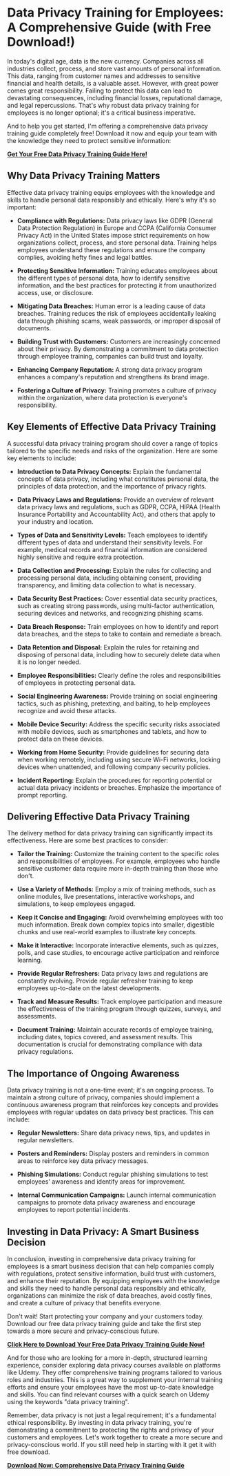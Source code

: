 # Data Privacy Training for Employees: A Comprehensive Guide (with Free Download!)

In today's digital age, data is the new currency. Companies across all industries collect, process, and store vast amounts of personal information. This data, ranging from customer names and addresses to sensitive financial and health details, is a valuable asset. However, with great power comes great responsibility. Failing to protect this data can lead to devastating consequences, including financial losses, reputational damage, and legal repercussions. That's why robust data privacy training for employees is no longer optional; it's a critical business imperative.

And to help you get started, I'm offering a comprehensive data privacy training guide completely free! Download it now and equip your team with the knowledge they need to protect sensitive information:

[**Get Your Free Data Privacy Training Guide Here!**](https://udemywork.com/data-privacy-training-for-employees)

## Why Data Privacy Training Matters

Effective data privacy training equips employees with the knowledge and skills to handle personal data responsibly and ethically. Here's why it's so important:

*   **Compliance with Regulations:** Data privacy laws like GDPR (General Data Protection Regulation) in Europe and CCPA (California Consumer Privacy Act) in the United States impose strict requirements on how organizations collect, process, and store personal data. Training helps employees understand these regulations and ensure the company complies, avoiding hefty fines and legal battles.

*   **Protecting Sensitive Information:** Training educates employees about the different types of personal data, how to identify sensitive information, and the best practices for protecting it from unauthorized access, use, or disclosure.

*   **Mitigating Data Breaches:** Human error is a leading cause of data breaches. Training reduces the risk of employees accidentally leaking data through phishing scams, weak passwords, or improper disposal of documents.

*   **Building Trust with Customers:** Customers are increasingly concerned about their privacy. By demonstrating a commitment to data protection through employee training, companies can build trust and loyalty.

*   **Enhancing Company Reputation:** A strong data privacy program enhances a company's reputation and strengthens its brand image.

*   **Fostering a Culture of Privacy:** Training promotes a culture of privacy within the organization, where data protection is everyone's responsibility.

## Key Elements of Effective Data Privacy Training

A successful data privacy training program should cover a range of topics tailored to the specific needs and risks of the organization. Here are some key elements to include:

*   **Introduction to Data Privacy Concepts:** Explain the fundamental concepts of data privacy, including what constitutes personal data, the principles of data protection, and the importance of privacy rights.

*   **Data Privacy Laws and Regulations:** Provide an overview of relevant data privacy laws and regulations, such as GDPR, CCPA, HIPAA (Health Insurance Portability and Accountability Act), and others that apply to your industry and location.

*   **Types of Data and Sensitivity Levels:** Teach employees to identify different types of data and understand their sensitivity levels. For example, medical records and financial information are considered highly sensitive and require extra protection.

*   **Data Collection and Processing:** Explain the rules for collecting and processing personal data, including obtaining consent, providing transparency, and limiting data collection to what is necessary.

*   **Data Security Best Practices:** Cover essential data security practices, such as creating strong passwords, using multi-factor authentication, securing devices and networks, and recognizing phishing scams.

*   **Data Breach Response:** Train employees on how to identify and report data breaches, and the steps to take to contain and remediate a breach.

*   **Data Retention and Disposal:** Explain the rules for retaining and disposing of personal data, including how to securely delete data when it is no longer needed.

*   **Employee Responsibilities:** Clearly define the roles and responsibilities of employees in protecting personal data.

*   **Social Engineering Awareness:** Provide training on social engineering tactics, such as phishing, pretexting, and baiting, to help employees recognize and avoid these attacks.

*   **Mobile Device Security:** Address the specific security risks associated with mobile devices, such as smartphones and tablets, and how to protect data on these devices.

*   **Working from Home Security:** Provide guidelines for securing data when working remotely, including using secure Wi-Fi networks, locking devices when unattended, and following company security policies.

*   **Incident Reporting:**  Explain the procedures for reporting potential or actual data privacy incidents or breaches.  Emphasize the importance of prompt reporting.

## Delivering Effective Data Privacy Training

The delivery method for data privacy training can significantly impact its effectiveness. Here are some best practices to consider:

*   **Tailor the Training:** Customize the training content to the specific roles and responsibilities of employees. For example, employees who handle sensitive customer data require more in-depth training than those who don't.

*   **Use a Variety of Methods:** Employ a mix of training methods, such as online modules, live presentations, interactive workshops, and simulations, to keep employees engaged.

*   **Keep it Concise and Engaging:** Avoid overwhelming employees with too much information. Break down complex topics into smaller, digestible chunks and use real-world examples to illustrate key concepts.

*   **Make it Interactive:** Incorporate interactive elements, such as quizzes, polls, and case studies, to encourage active participation and reinforce learning.

*   **Provide Regular Refreshers:** Data privacy laws and regulations are constantly evolving. Provide regular refresher training to keep employees up-to-date on the latest developments.

*   **Track and Measure Results:** Track employee participation and measure the effectiveness of the training program through quizzes, surveys, and assessments.

*   **Document Training:**  Maintain accurate records of employee training, including dates, topics covered, and assessment results. This documentation is crucial for demonstrating compliance with data privacy regulations.

## The Importance of Ongoing Awareness

Data privacy training is not a one-time event; it's an ongoing process. To maintain a strong culture of privacy, companies should implement a continuous awareness program that reinforces key concepts and provides employees with regular updates on data privacy best practices. This can include:

*   **Regular Newsletters:** Share data privacy news, tips, and updates in regular newsletters.

*   **Posters and Reminders:** Display posters and reminders in common areas to reinforce key data privacy messages.

*   **Phishing Simulations:** Conduct regular phishing simulations to test employees' awareness and identify areas for improvement.

*   **Internal Communication Campaigns:** Launch internal communication campaigns to promote data privacy awareness and encourage employees to report potential incidents.

## Investing in Data Privacy: A Smart Business Decision

In conclusion, investing in comprehensive data privacy training for employees is a smart business decision that can help companies comply with regulations, protect sensitive information, build trust with customers, and enhance their reputation. By equipping employees with the knowledge and skills they need to handle personal data responsibly and ethically, organizations can minimize the risk of data breaches, avoid costly fines, and create a culture of privacy that benefits everyone.

Don't wait! Start protecting your company and your customers today. Download our free data privacy training guide and take the first step towards a more secure and privacy-conscious future.

[**Click Here to Download Your Free Data Privacy Training Guide Now!**](https://udemywork.com/data-privacy-training-for-employees)

And for those who are looking for a more in-depth, structured learning experience, consider exploring data privacy courses available on platforms like Udemy. They offer comprehensive training programs tailored to various roles and industries. This is a great way to supplement your internal training efforts and ensure your employees have the most up-to-date knowledge and skills. You can find relevant courses with a quick search on Udemy using the keywords "data privacy training".

Remember, data privacy is not just a legal requirement; it's a fundamental ethical responsibility. By investing in data privacy training, you're demonstrating a commitment to protecting the rights and privacy of your customers and employees. Let's work together to create a more secure and privacy-conscious world. If you still need help in starting with it get it with free download.

[**Download Now: Comprehensive Data Privacy Training Guide**](https://udemywork.com/data-privacy-training-for-employees)
